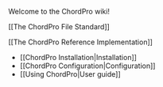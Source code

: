 Welcome to the ChordPro wiki!

[[The ChordPro File Standard]]

[[The ChordPro Reference Implementation]]
* [[ChordPro Installation|Installation]]
* [[ChordPro Configuration|Configuration]]
* [[Using ChordPro|User guide]]